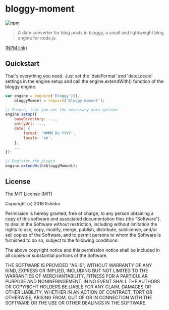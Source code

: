 # bloggy-moment
[![npm](https://img.shields.io/npm/dt/bloggy-moment.svg)]()

> A date converter for blog posts in bloggy, a small and lightweight blog engine for node.js.

([NPM link](https://www.npmjs.com/package/bloggy-moment))

## Quickstart

That's everything you need. Just set the 'dateFormat' and 'dateLocale' settings in the engine setup and call the engine.extendWith() function of the bloggy engine.

```Javascript
var engine = require('bloggy')(),
    bloggyMoment = require('bloggy-moment');

// Ensure, that you set the necessary date options
engine.setup({
    baseDirectory: ...,
    entryUrl: ...,
    date: {
        format: 'MMMM Do YYYY',
        locale: 'en',
    },
    ...
});

// Register the plugin
engine.extendWith(bloggyMoment);

```

License
-------

The MIT License (MIT)

Copyright (c) 2016 Ilshidur

Permission is hereby granted, free of charge, to any person obtaining a copy
of this software and associated documentation files (the "Software"), to deal
in the Software without restriction, including without limitation the rights
to use, copy, modify, merge, publish, distribute, sublicense, and/or sell
copies of the Software, and to permit persons to whom the Software is
furnished to do so, subject to the following conditions:

The above copyright notice and this permission notice shall be included in
all copies or substantial portions of the Software.

THE SOFTWARE IS PROVIDED "AS IS", WITHOUT WARRANTY OF ANY KIND, EXPRESS OR
IMPLIED, INCLUDING BUT NOT LIMITED TO THE WARRANTIES OF MERCHANTABILITY,
FITNESS FOR A PARTICULAR PURPOSE AND NONINFRINGEMENT. IN NO EVENT SHALL THE
AUTHORS OR COPYRIGHT HOLDERS BE LIABLE FOR ANY CLAIM, DAMAGES OR OTHER
LIABILITY, WHETHER IN AN ACTION OF CONTRACT, TORT OR OTHERWISE, ARISING FROM,
OUT OF OR IN CONNECTION WITH THE SOFTWARE OR THE USE OR OTHER DEALINGS IN
THE SOFTWARE.
